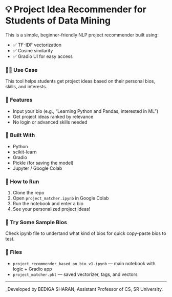# 💡 Project Idea Recommender for Students of Data Mining

This is a simple, beginner-friendly NLP project recommender built using:
- ✅ TF-IDF vectorization
- ✅ Cosine similarity
- ✅ Gradio UI for easy access

### 👨‍🏫 Use Case
This tool helps students get project ideas based on their personal bios, skills, and interests.

### 🎯 Features
- Input your bio (e.g., “Learning Python and Pandas, interested in ML”)
- Get project ideas ranked by relevance
- No login or advanced skills needed

### 🧠 Built With
- Python
- scikit-learn
- Gradio
- Pickle (for saving the model)
- Jupyter / Google Colab

### 🚀 How to Run
1. Clone the repo
2. Open `project_matcher.ipynb` in Google Colab
3. Run the notebook and enter a bio
4. See your personalized project ideas!

### 🤖 Try Some Sample Bios
Check ipynb file to undertand what kind of bios for quick copy-paste bios to test.

### 📁 Files
- `project_recommender_based_on_bio_v1.ipynb` — main notebook with logic + Gradio app
- `project_matcher.pkl` — saved vectorizer, tags, and vectors

---

_Developed by BEDIGA SHARAN, Assistant Professor of CS, SR University.
